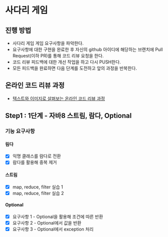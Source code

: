 # 사다리 게임
## 진행 방법
* 사다리 게임 게임 요구사항을 파악한다.
* 요구사항에 대한 구현을 완료한 후 자신의 github 아이디에 해당하는 브랜치에 Pull Request(이하 PR)를 통해 코드 리뷰 요청을 한다.
* 코드 리뷰 피드백에 대한 개선 작업을 하고 다시 PUSH한다.
* 모든 피드백을 완료하면 다음 단계를 도전하고 앞의 과정을 반복한다.

## 온라인 코드 리뷰 과정
* [텍스트와 이미지로 살펴보는 온라인 코드 리뷰 과정](https://github.com/nextstep-step/nextstep-docs/tree/master/codereview)

## Step1 : 1단계 - 자바8 스트림, 람다, Optional

### 기능 요구사항

#### 림다

- [X] 익명 클래스를 람다로 전환
- [X] 람다를 활용해 중복 제거

#### 스트림

- [X] map, reduce, filter 실습 1
- [X] map, reduce, filter 실습 2

#### Optional

- [X] 요구사항 1 - Optional을 활용해 조건에 따른 반환
- [X] 요구사항 2 - Optional에서 값을 반환
- [X] 요구사항 3 - Optional에서 exception 처리